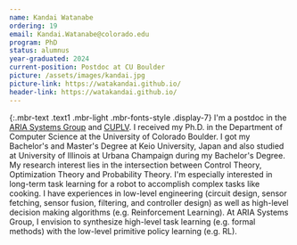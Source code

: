```yaml
---
name: Kandai Watanabe
ordering: 19 
email: Kandai.Watanabe@colorado.edu
program: PhD
status: alumnus
year-graduated: 2024 
current-position: Postdoc at CU Boulder
picture: /assets/images/kandai.jpg 
picture-link: https://watakandai.github.io/ 
header-link: https://watakandai.github.io/
---
```


{:.mbr-text .text1 .mbr-light .mbr-fonts-style .display-7}
I'm a postdoc in the [ARIA Systems Group](https://ariasystems.group/index.html) and [CUPLV](https://plv.colorado.edu/). I received my Ph.D. in the Department of Computer Science at the University of Colorado Boulder. I got my Bachelor's and Master's Degree at Keio University, Japan and also studied at University of Illinois at Urbana Champaign during my Bachelor's Degree. My research interest lies in the intersection between Control Theory, Optimization Theory and Probability Theory. I'm especially interested in long-term task learning for a robot to accomplish complex tasks like cooking. I have experiences in low-level engineering (circuit design, sensor fetching, sensor fusion, filtering, and controller design) as well as high-level decision making algorithms (e.g. Reinforcement Learning). At ARIA Systems Group, I envision to synthesize high-level task learning (e.g. formal methods) with the low-level primitive policy learning (e.g. RL).